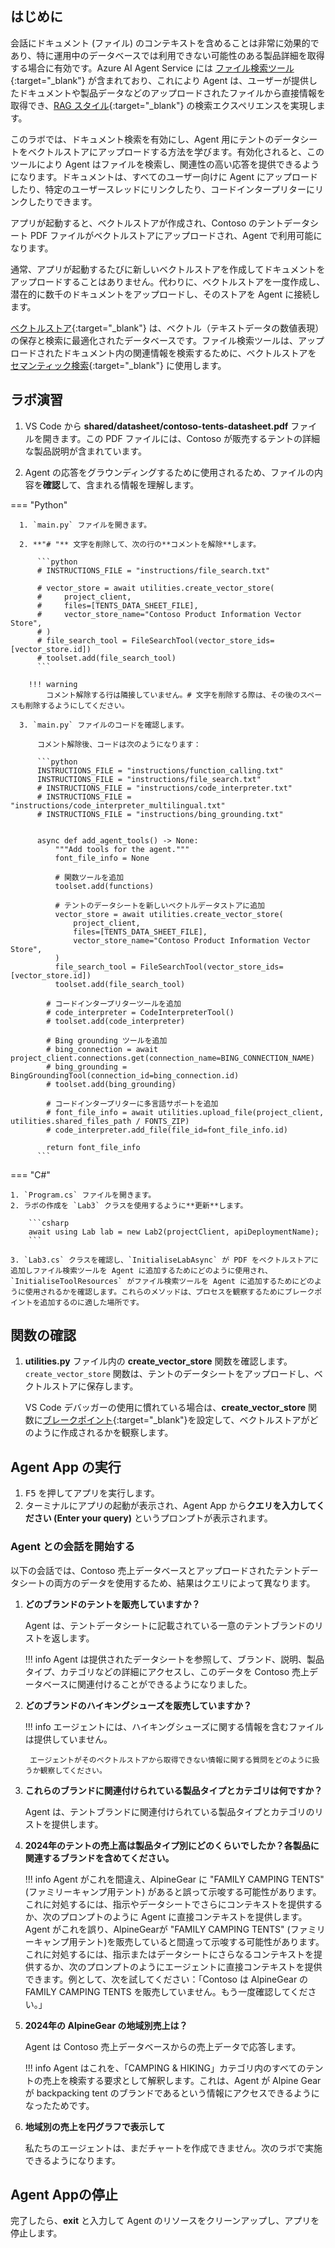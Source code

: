 ## はじめに

会話にドキュメント (ファイル) のコンテキストを含めることは非常に効果的であり、特に運用中のデータベースでは利用できない可能性のある製品詳細を取得する場合に有効です。Azure AI Agent Service には [ファイル検索ツール](https://learn.microsoft.com/en-us/azure/ai-services/agents/how-to/tools/file-search){:target="_blank"} が含まれており、これにより Agent は、ユーザーが提供したドキュメントや製品データなどのアップロードされたファイルから直接情報を取得でき、[RAG スタイル](https://learn.microsoft.com/azure/ai-studio/concepts/retrieval-augmented-generation){:target="_blank"} の検索エクスペリエンスを実現します。

このラボでは、ドキュメント検索を有効にし、Agent 用にテントのデータシートをベクトルストアにアップロードする方法を学びます。有効化されると、このツールにより Agent はファイルを検索し、関連性の高い応答を提供できるようになります。ドキュメントは、すべてのユーザー向けに Agent にアップロードしたり、特定のユーザースレッドにリンクしたり、コードインタープリターにリンクしたりできます。

アプリが起動すると、ベクトルストアが作成され、Contoso のテントデータシート PDF ファイルがベクトルストアにアップロードされ、Agent で利用可能になります。

通常、アプリが起動するたびに新しいベクトルストアを作成してドキュメントをアップロードすることはありません。代わりに、ベクトルストアを一度作成し、潜在的に数千のドキュメントをアップロードし、そのストアを Agent に接続します。

[ベクトルストア](https://en.wikipedia.org/wiki/Vector_database){:target="_blank"} は、ベクトル（テキストデータの数値表現）の保存と検索に最適化されたデータベースです。ファイル検索ツールは、アップロードされたドキュメント内の関連情報を検索するために、ベクトルストアを [セマンティック検索](https://en.wikipedia.org/wiki/Semantic_search){:target="_blank"} に使用します。

## ラボ演習

1. VS Code から **shared/datasheet/contoso-tents-datasheet.pdf** ファイルを開きます。この PDF ファイルには、Contoso が販売するテントの詳細な製品説明が含まれています。

2. Agent の応答をグラウンディングするために使用されるため、ファイルの内容を**確認**して、含まれる情報を理解します。

=== "Python"

      1. `main.py` ファイルを開きます。

      2. **"# "** 文字を削除して、次の行の**コメントを解除**します。

          ```python
          # INSTRUCTIONS_FILE = "instructions/file_search.txt"

          # vector_store = await utilities.create_vector_store(
          #     project_client,
          #     files=[TENTS_DATA_SHEET_FILE],
          #     vector_store_name="Contoso Product Information Vector Store",
          # )
          # file_search_tool = FileSearchTool(vector_store_ids=[vector_store.id])
          # toolset.add(file_search_tool)
          ```

        !!! warning
            コメント解除する行は隣接していません。# 文字を削除する際は、その後のスペースも削除するようにしてください。

      3. `main.py` ファイルのコードを確認します。

          コメント解除後、コードは次のようになります：

          ```python
          INSTRUCTIONS_FILE = "instructions/function_calling.txt"
          INSTRUCTIONS_FILE = "instructions/file_search.txt"
          # INSTRUCTIONS_FILE = "instructions/code_interpreter.txt"
          # INSTRUCTIONS_FILE = "instructions/code_interpreter_multilingual.txt"
          # INSTRUCTIONS_FILE = "instructions/bing_grounding.txt"


          async def add_agent_tools() -> None:
              """Add tools for the agent."""
              font_file_info = None

              # 関数ツールを追加
              toolset.add(functions)

              # テントのデータシートを新しいベクトルデータストアに追加
              vector_store = await utilities.create_vector_store(
                  project_client,
                  files=[TENTS_DATA_SHEET_FILE],
                  vector_store_name="Contoso Product Information Vector Store",
              )
              file_search_tool = FileSearchTool(vector_store_ids=[vector_store.id])
              toolset.add(file_search_tool)

            # コードインタープリターツールを追加
            # code_interpreter = CodeInterpreterTool()
            # toolset.add(code_interpreter)

            # Bing grounding ツールを追加
            # bing_connection = await project_client.connections.get(connection_name=BING_CONNECTION_NAME)
            # bing_grounding = BingGroundingTool(connection_id=bing_connection.id)
            # toolset.add(bing_grounding)

            # コードインタープリターに多言語サポートを追加
            # font_file_info = await utilities.upload_file(project_client, utilities.shared_files_path / FONTS_ZIP)
            # code_interpreter.add_file(file_id=font_file_info.id)

            return font_file_info
          ```

=== "C#"

    1. `Program.cs` ファイルを開きます。
    2. ラボの作成を `Lab3` クラスを使用するように**更新**します。

        ```csharp
        await using Lab lab = new Lab2(projectClient, apiDeploymentName);
        ```

    3. `Lab3.cs` クラスを確認し、`InitialiseLabAsync` が PDF をベクトルストアに追加しファイル検索ツールを Agent に追加するためにどのように使用され、`InitialiseToolResources` がファイル検索ツールを Agent に追加するためにどのように使用されるかを確認します。これらのメソッドは、プロセスを観察するためにブレークポイントを追加するのに適した場所です。

## 関数の確認

1. **utilities.py** ファイル内の **create_vector_store** 関数を確認します。`create_vector_store` 関数は、テントのデータシートをアップロードし、ベクトルストアに保存します。

    VS Code デバッガーの使用に慣れている場合は、**create_vector_store** 関数に[ブレークポイント](https://code.visualstudio.com/Docs/editor/debugging){:target="_blank"}を設定して、ベクトルストアがどのように作成されるかを観察します。

## Agent App の実行

1. <kbd>F5</kbd> を押してアプリを実行します。
2. ターミナルにアプリの起動が表示され、Agent App から**クエリを入力してください (Enter your query)** というプロンプトが表示されます。

### Agent との会話を開始する

以下の会話では、Contoso 売上データベースとアップロードされたテントデータシートの両方のデータを使用するため、結果はクエリによって異なります。

1. **どのブランドのテントを販売していますか？**

    Agent は、テントデータシートに記載されている一意のテントブランドのリストを返します。

    !!! info
        Agent は提供されたデータシートを参照して、ブランド、説明、製品タイプ、カテゴリなどの詳細にアクセスし、このデータを Contoso 売上データベースに関連付けることができるようになりました。


2. **どのブランドのハイキングシューズを販売していますか？**

    !!! info
        エージェントには、ハイキングシューズに関する情報を含むファイルは提供していません。

        エージェントがそのベクトルストアから取得できない情報に関する質問をどのように扱うか観察してください。

3. **これらのブランドに関連付けられている製品タイプとカテゴリは何ですか？**

    Agent は、テントブランドに関連付けられている製品タイプとカテゴリのリストを提供します。

4. **2024年のテントの売上高は製品タイプ別にどのくらいでしたか？各製品に関連するブランドを含めてください。**

    !!! info
        Agent がこれを間違え、AlpineGear に "FAMILY CAMPING TENTS" (ファミリーキャンプ用テント) があると誤って示唆する可能性があります。これに対処するには、指示やデータシートでさらにコンテキストを提供するか、次のプロンプトのように Agent に直接コンテキストを提供します。
        Agent がこれを誤り、AlpineGearが "FAMILY CAMPING TENTS" (ファミリーキャンプ用テント)を販売していると間違って示唆する可能性があります。これに対処するには、指示またはデータシートにさらなるコンテキストを提供するか、次のプロンプトのようにエージェントに直接コンテキストを提供できます。例として、次を試してください：「Contoso は AlpineGear の FAMILY CAMPING TENTS を販売していません。もう一度確認してください。」

5. **2024年の AlpineGear の地域別売上は？**

    Agent は Contoso 売上データベースからの売上データで応答します。

    !!! info
        Agent はこれを、「CAMPING & HIKING」カテゴリ内のすべてのテントの売上を検索する要求として解釈します。これは、Agent が Alpine Gear が backpacking tent のブランドであるという情報にアクセスできるようになったためです。

6. **地域別の売上を円グラフで表示して**

    私たちのエージェントは、まだチャートを作成できません。次のラボで実施できるようになります。


## Agent Appの停止

完了したら、**exit** と入力して Agent のリソースをクリーンアップし、アプリを停止します。
